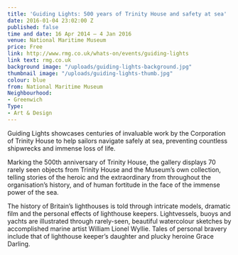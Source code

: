 ```yaml
---
title: 'Guiding Lights: 500 years of Trinity House and safety at sea'
date: 2016-01-04 23:02:00 Z
published: false
time and date: 16 Apr 2014 – 4 Jan 2016
venue: National Maritime Museum
price: Free
link: http://www.rmg.co.uk/whats-on/events/guiding-lights
link text: rmg.co.uk
background image: "/uploads/guiding-lights-background.jpg"
thumbnail image: "/uploads/guiding-lights-thumb.jpg"
colour: blue
from: National Maritime Museum
Neighbourhood:
- Greenwich
Type:
- Art & Design
---
```


Guiding Lights showcases centuries of invaluable work by the Corporation of Trinity House to help sailors navigate safely at sea, preventing countless shipwrecks and immense loss of life.

Marking the 500th anniversary of Trinity House, the gallery displays 70 rarely seen objects from Trinity House and the Museum’s own collection, telling stories of the heroic and the extraordinary from throughout the organisation’s history, and of human fortitude in the face of the immense power of the sea.

The history of Britain’s lighthouses is told through intricate models, dramatic film and the personal effects of lighthouse keepers. Lightvessels, buoys and yachts are illustrated through rarely-seen, beautiful watercolour sketches by accomplished marine artist William Lionel Wyllie. Tales of personal bravery include that of lighthouse keeper’s daughter and plucky heroine Grace Darling.
